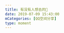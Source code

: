 ```yaml
---
title: 有没有人想去的🍋
date: 2019-07-09 15:43:00
mCategories: [QQ空间分享]
type: moment
---
```


<div id="share-20190709154300"></div>

<script>
var data = {
    "url": "https://m.weibo.cn/status/4392113002831091",
    "title": "#魔道祖师动画一周年# #可爱多魔道祖师快闪店# 通往可爱魔...",
    "brief": "来自 魔道祖师AC官微 的微博",
    "source": "m.weibo.cn",
    "picUrl": "modaozushi.jpg",
    "width": 90,
    "height": 90
};
qzoneShareRender(data, "share-20190709154300");
</script>
